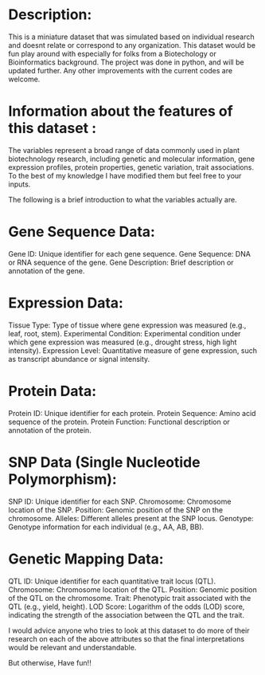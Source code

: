 

# Description:
This is a miniature dataset that was simulated based on individual research and doesnt relate or correspond to any organization. This dataset would be fun play around with especially for folks from a Biotechology or Bioinformatics background. The project was done in python, and will be updated further. Any other improvements with the current codes are welcome.


# Information about the features of this dataset :

The variables represent a broad range of data commonly used in plant biotechnology research, including genetic and molecular information, gene expression profiles, protein properties, genetic variation, trait associations. To the best of my knowledge I have modified them but feel free to your inputs. 

The following is a brief introduction to what the variables actually are.

# Gene Sequence Data:
Gene ID: Unique identifier for each gene sequence.
Gene Sequence: DNA or RNA sequence of the gene.
Gene Description: Brief description or annotation of the gene.

# Expression Data:
Tissue Type: Type of tissue where gene expression was measured (e.g., leaf, root, stem).
Experimental Condition: Experimental condition under which gene expression was measured (e.g., drought stress, high light intensity).
Expression Level: Quantitative measure of gene expression, such as transcript abundance or signal intensity.

# Protein Data:
Protein ID: Unique identifier for each protein.
Protein Sequence: Amino acid sequence of the protein.
Protein Function: Functional description or annotation of the protein.

# SNP Data (Single Nucleotide Polymorphism):
SNP ID: Unique identifier for each SNP.
Chromosome: Chromosome location of the SNP.
Position: Genomic position of the SNP on the chromosome.
Alleles: Different alleles present at the SNP locus.
Genotype: Genotype information for each individual (e.g., AA, AB, BB).

# Genetic Mapping Data:
QTL ID: Unique identifier for each quantitative trait locus (QTL).
Chromosome: Chromosome location of the QTL.
Position: Genomic position of the QTL on the chromosome.
Trait: Phenotypic trait associated with the QTL (e.g., yield, height).
LOD Score: Logarithm of the odds (LOD) score, indicating the strength of the association between the QTL and the trait.

 I would advice anyone who tries to look at this dataset to do more of their research on each of the above attributes so that the final interpretations would be relevant and understandable.

But otherwise, Have fun!!

